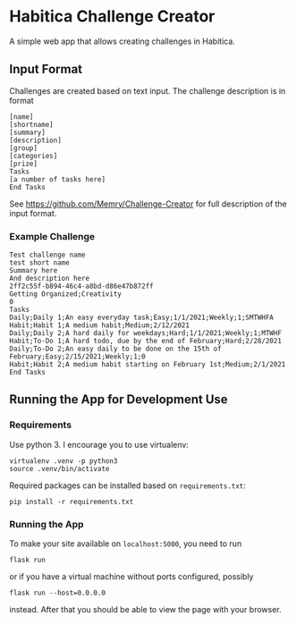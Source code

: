 # Habitica Challenge Creator

A simple web app that allows creating challenges in Habitica.

## Input Format

Challenges are created based on text input. The challenge description is in format
```
[name]
[shortname]
[summary]
[description]
[group]
[categories]
[prize]
Tasks
[a number of tasks here]
End Tasks
```

See https://github.com/Memry/Challenge-Creator for full description of the input format.

### Example Challenge

```
Test challenge name
test short name
Summary here
And description here
2ff2c55f-b894-46c4-a8bd-d86e47b872ff
Getting Organized;Creativity
0
Tasks
Daily;Daily 1;An easy everyday task;Easy;1/1/2021;Weekly;1;SMTWHFA
Habit;Habit 1;A medium habit;Medium;2/12/2021
Daily;Daily 2;A hard daily for weekdays;Hard;1/1/2021;Weekly;1;MTWHF
Habit;To-Do 1;A hard todo, due by the end of February;Hard;2/28/2021
Daily;To-Do 2;An easy daily to be done on the 15th of February;Easy;2/15/2021;Weekly;1;0
Habit;Habit 2;A medium habit starting on February 1st;Medium;2/1/2021
End Tasks
```

## Running the App for Development Use

### Requirements

Use python 3. I encourage you to use virtualenv:
```
virtualenv .venv -p python3
source .venv/bin/activate
```

Required packages can be installed based on `requirements.txt`:
```
pip install -r requirements.txt
```

### Running the App

To make your site available on `localhost:5000`, you need to run
```
flask run
```
or if you have a virtual machine without ports configured, possibly
```
flask run --host=0.0.0.0
```
instead. After that you should be able to view the page with your browser.
